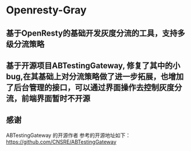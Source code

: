 # Openresty-Gray
## 基于OpenResty的基础开发灰度分流的工具，支持多级分流策略

## 基于开源项目ABTestingGateway, 修复了其中的小bug,在其基础上对分流策略做了进一步拓展，也增加了后台管理的接口，可以通过界面操作去控制灰度分流，前端界面暂时不开源


## 感谢
  ABTestingGateway 的开源作者 参考的开源地址如下：https://github.com/CNSRE/ABTestingGateway
